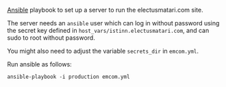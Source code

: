 [Ansible](http://ansibleworks.com/) playbook to set up a server to run
the electusmatari.com site.

The server needs an `ansible` user which can log in without password
using the secret key defined in `host_vars/istinn.electusmatari.com`,
and can sudo to root without password.

You might also need to adjust the variable `secrets_dir` in
`emcom.yml`.

Run ansible as follows:

```
ansible-playbook -i production emcom.yml
```
